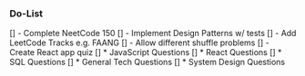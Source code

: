 ### Do-List

[] - Complete NeetCode 150
[] - Implement Design Patterns w/ tests
[] - Add LeetCode Tracks e.g. FAANG
[] - Allow different shuffle problems
[] - Create React app quiz
    [] * JavaScript Questions
    [] * React Questions
    [] * SQL Questions
    [] * General Tech Questions
    [] * System Design Questions
